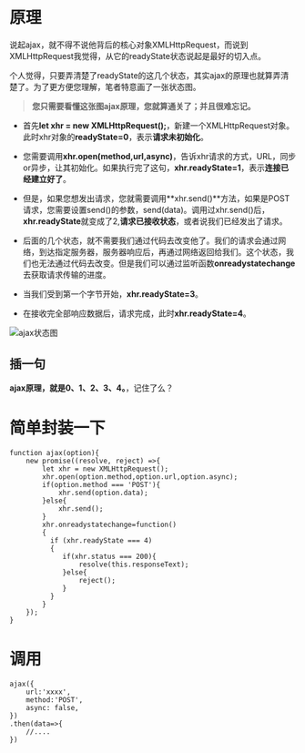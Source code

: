# 原理
说起ajax，就不得不说他背后的核心对象XMLHttpRequest，而说到XMLHttpRequest我觉得，从它的readyState状态说起是最好的切入点。     


个人觉得，只要弄清楚了readyState的这几个状态，其实ajax的原理也就算弄清楚了。为了更方便您理解，笔者特意画了一张状态图。      

> **您只需要看懂这张图ajax原理，您就算通关了；并且很难忘记。**    

* 首先**let xhr = new XMLHttpRequest();**，新建一个XMLHttpRequest对象。此时xhr对象的**readyState=0**，表示**请求未初始化**。

* 您需要调用**xhr.open(method,url,async)**，告诉xhr请求的方式，URL，同步or异步，让其初始化。如果执行完了这句，**xhr.readyState=1**，表示**连接已经建立好了**。

* 但是，如果您想发出请求，您就需要调用**xhr.send()**方法，如果是POST请求，您需要设置send()的参数，send(data)。调用过xhr.send()后，**xhr.readyState**就变成了2,**请求已接收状态**，或者说我们已经发出了请求。

* 后面的几个状态，就不需要我们通过代码去改变他了。我们的请求会通过网络，到达指定服务器，服务器响应后，再通过网络返回给我们。这个状态，我们也无法通过代码去改变。但是我们可以通过监听函数**onreadystatechange**去获取请求传输的进度。

* 当我们受到第一个字节开始，**xhr.readyState=3**。

* 在接收完全部响应数据后，请求完成，此时**xhr.readyState=4**。


![ajax状态图](/images/2019-05-03-12-28-18.png)


## 插一句
**ajax原理，就是0、1、2、3、4。**，记住了么？   


# 简单封装一下

```
function ajax(option){
    new promise((resolve, reject) =>{
        let xhr = new XMLHttpRequest();
        xhr.open(option.method,option.url,option.async);
        if(option.method === 'POST'){
            xhr.send(option.data);
        }else{
            xhr.send();
        }
        xhr.onreadystatechange=function()
        {
          if (xhr.readyState === 4)
          {
             if(xhr.status === 200){
                 resolve(this.responseText);
             }else{
                 reject();
             }
          }
        }
    });
}

```
# 调用
```
ajax({
    url:'xxxx',
    method:'POST',
    async: false,
})
.then(data=>{
    //....
})
```